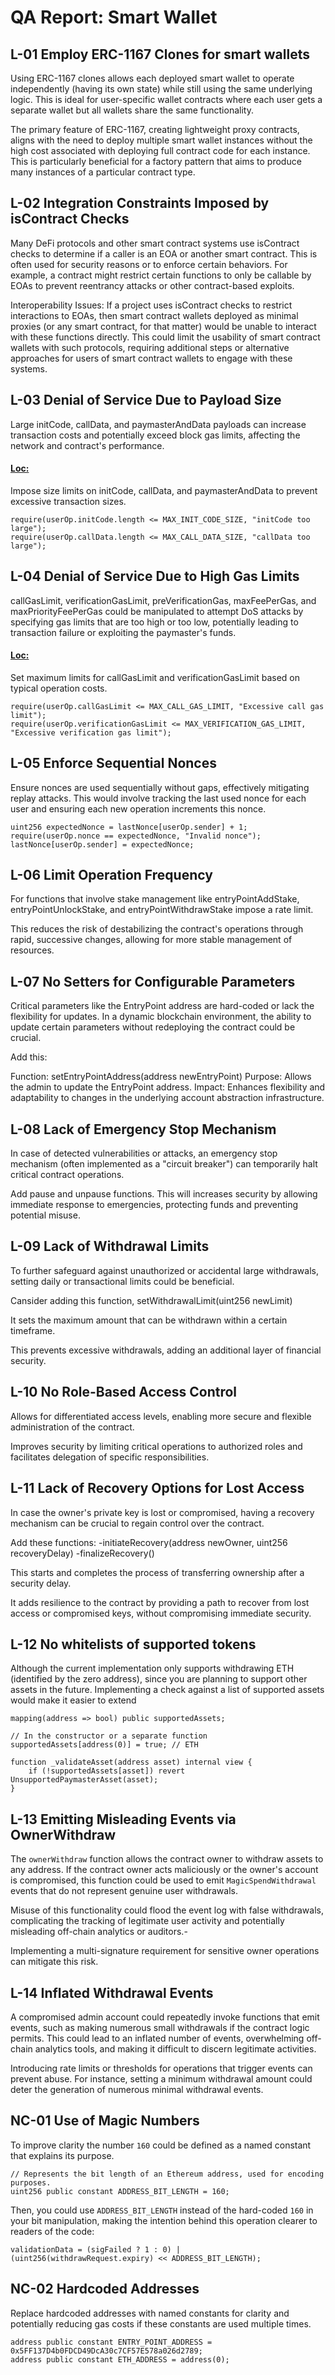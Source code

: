 # QA Report: Smart Wallet

## L-01 Employ ERC-1167 Clones for smart wallets

Using ERC-1167 clones allows each deployed smart wallet to operate independently (having its own state) while still using the same underlying logic. This is ideal for user-specific wallet contracts where each user gets a separate wallet but all wallets share the same functionality.

The primary feature of ERC-1167, creating lightweight proxy contracts, aligns with the need to deploy multiple smart wallet instances without the high cost associated with deploying full contract code for each instance. This is particularly beneficial for a factory pattern that aims to produce many instances of a particular contract type.

## L-02 Integration Constraints Imposed by isContract Checks

Many DeFi protocols and other smart contract systems use isContract checks to determine if a caller is an EOA or another smart contract. This is often used for security reasons or to enforce certain behaviors. For example, a contract might restrict certain functions to only be callable by EOAs to prevent reentrancy attacks or other contract-based exploits.

Interoperability Issues: If a project uses isContract checks to restrict interactions to EOAs, then smart contract wallets deployed as minimal proxies (or any smart contract, for that matter) would be unable to interact with these functions directly. This could limit the usability of smart contract wallets with such protocols, requiring additional steps or alternative approaches for users of smart contract wallets to engage with these systems.

## L-03 Denial of Service Due to Payload Size

Large initCode, callData, and paymasterAndData payloads can increase transaction costs and potentially exceed block gas limits, affecting the network and contract's performance.

#### [Loc:](https://github.com/code-423n4/2024-03-coinbase/blob/main/src/MagicSpend/MagicSpend.sol#L109) 

Impose size limits on initCode, callData, and paymasterAndData to prevent excessive transaction sizes.

```solidity
require(userOp.initCode.length <= MAX_INIT_CODE_SIZE, "initCode too large");
require(userOp.callData.length <= MAX_CALL_DATA_SIZE, "callData too large");
```

## L-04 Denial of Service Due to High Gas Limits

callGasLimit, verificationGasLimit, preVerificationGas, maxFeePerGas, and maxPriorityFeePerGas could be manipulated to attempt DoS attacks by specifying gas limits that are too high or too low, potentially leading to transaction failure or exploiting the paymaster's funds.

#### [Loc:](https://github.com/code-423n4/2024-03-coinbase/blob/main/src/MagicSpend/MagicSpend.sol#L109) 

Set maximum limits for callGasLimit and verificationGasLimit based on typical operation costs.

```solidity
require(userOp.callGasLimit <= MAX_CALL_GAS_LIMIT, "Excessive call gas limit");
require(userOp.verificationGasLimit <= MAX_VERIFICATION_GAS_LIMIT, "Excessive verification gas limit");
```


## L-05 Enforce Sequential Nonces

Ensure nonces are used sequentially without gaps, effectively mitigating replay attacks. This would involve tracking the last used nonce for each user and ensuring each new operation increments this nonce.

```solidity
uint256 expectedNonce = lastNonce[userOp.sender] + 1;
require(userOp.nonce == expectedNonce, "Invalid nonce");
lastNonce[userOp.sender] = expectedNonce;
```

## L-06 Limit Operation Frequency

For functions that involve stake management like entryPointAddStake, entryPointUnlockStake, and entryPointWithdrawStake impose a rate limit.

This reduces the risk of destabilizing the contract's operations through rapid, successive changes, allowing for more stable management of resources.

## L-07 No Setters for Configurable Parameters

Critical parameters like the EntryPoint address are hard-coded or lack the flexibility for updates. In a dynamic blockchain environment, the ability to update certain parameters without redeploying the contract could be crucial.

Add this:

Function: setEntryPointAddress(address newEntryPoint)
Purpose: Allows the admin to update the EntryPoint address.
Impact: Enhances flexibility and adaptability to changes in the underlying account abstraction infrastructure.

## L-08 Lack of Emergency Stop Mechanism

In case of detected vulnerabilities or attacks, an emergency stop mechanism (often implemented as a "circuit breaker") can temporarily halt critical contract operations.

Add pause and unpause functions. This will increases security by allowing immediate response to emergencies, protecting funds and preventing potential misuse.

## L-09 Lack of Withdrawal Limits

To further safeguard against unauthorized or accidental large withdrawals, setting daily or transactional limits could be beneficial.

Cansider adding this function, setWithdrawalLimit(uint256 newLimit)

It sets the maximum amount that can be withdrawn within a certain timeframe.

This prevents excessive withdrawals, adding an additional layer of financial security.
    

## L-10 No Role-Based Access Control

Allows for differentiated access levels, enabling more secure and flexible administration of the contract.

Improves security by limiting critical operations to authorized roles and facilitates delegation of specific responsibilities.

## L-11 Lack of Recovery Options for Lost Access
In case the owner's private key is lost or compromised, having a recovery mechanism can be crucial to regain control over the contract.

Add these functions: 
-initiateRecovery(address newOwner, uint256 recoveryDelay)
-finalizeRecovery()

This starts and completes the process of transferring ownership after a security delay.

It adds resilience to the contract by providing a path to recover from lost access or compromised keys, without compromising immediate security.

## L-12 No whitelists of supported tokens

Although the current implementation only supports withdrawing ETH (identified by the zero address), since you are planning to support other assets in the future. Implementing a check against a list of supported assets would make it easier to extend

```solidity
mapping(address => bool) public supportedAssets;

// In the constructor or a separate function
supportedAssets[address(0)] = true; // ETH

function _validateAsset(address asset) internal view {
    if (!supportedAssets[asset]) revert UnsupportedPaymasterAsset(asset);
}

```
## L-13 Emitting Misleading Events via OwnerWithdraw

The `ownerWithdraw` function allows the contract owner to withdraw assets to any address. If the contract owner acts maliciously or the owner's account is compromised, this function could be used to emit `MagicSpendWithdrawal` events that do not represent genuine user withdrawals.

Misuse of this functionality could flood the event log with false withdrawals, complicating the tracking of legitimate user activity and potentially misleading off-chain analytics or auditors.- 

Implementing a multi-signature requirement for sensitive owner operations can mitigate this risk.


## L-14 Inflated Withdrawal Events

A compromised admin account could repeatedly invoke functions that emit events, such as making numerous small withdrawals if the contract logic permits. This could lead to an inflated number of events, overwhelming off-chain analytics tools, and making it difficult to discern legitimate activities.

Introducing rate limits or thresholds for operations that trigger events can prevent abuse. For instance, setting a minimum withdrawal amount could deter the generation of numerous minimal withdrawal events.

## NC-01 Use of Magic Numbers

To improve clarity the number `160` could be defined as a named constant that explains its purpose. 

```solidity
// Represents the bit length of an Ethereum address, used for encoding purposes.
uint256 public constant ADDRESS_BIT_LENGTH = 160;
```

Then, you could use `ADDRESS_BIT_LENGTH` instead of the hard-coded `160` in your bit manipulation, making the intention behind this operation clearer to readers of the code:

```solidity
validationData = (sigFailed ? 1 : 0) | (uint256(withdrawRequest.expiry) << ADDRESS_BIT_LENGTH);
```

## NC-02 Hardcoded Addresses

Replace hardcoded addresses with named constants for clarity and potentially reducing gas costs if these constants are used multiple times.

```solidity
address public constant ENTRY_POINT_ADDRESS = 0x5FF137D4b0FDCD49DcA30c7CF57E578a026d2789;
address public constant ETH_ADDRESS = address(0);

```
